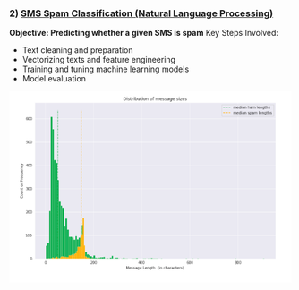 ### 2) [SMS Spam Classification (Natural Language Processing)](https://github.com/holdmygithub/Data-Science/tree/master/NLP-SMS-Spam-Classification)
**Objective: Predicting whether a given SMS is spam**
Key Steps Involved:

- Text cleaning and preparation
- Vectorizing texts and feature engineering
- Training and tuning machine learning models
- Model evaluation

<img src='Images/sms_distribution.png'>
